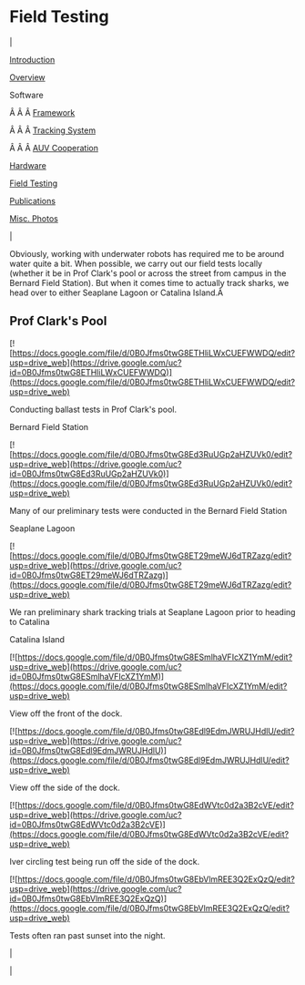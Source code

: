 <head>
<meta name="generator" content="HTML Tidy for Linux (vers 25 March 2009), see www.w3.org">
  <meta http-equiv="Content-Type" content="text/html; charset=us-ascii">

  <title>Field Testing</title>
  <style type="text/css">
a.c13 {background-color:rgb(255,255,255)}
  div.c12 {font-size: 80%; font-style: italic; margin-left: auto; margin-right: auto}
  div.c11 {margin-right:auto;margin-left:auto}
  div.c10 {display:block;text-align:center;margin-right:auto;margin-left:auto}
  div.c9 {font-size: 120%; font-weight: bold}
  div.c8 {display: block; font-size: 80%; font-style: italic; margin-left: auto; margin-right: auto; text-align: center}
  div.c7 {display:block;margin-right:auto;margin-left:auto;text-align:center}
  a.c6 {background-color:rgb(255,255,255);text-align:center}
  div.c5 {font-size: 120%}
  span.c4 {font-size: 120%}
  div.c3 {text-align:left;display:block;margin-right:auto;margin-left:auto}
  div.c2 {font-size: 80%}
  span.c1 {font-size: 80%}
  </style>

</head>

# Field Testing

  

| 

  

[Introduction](https://sites.google.com/site/tayloredwardpeterson/research)

  

[Overview](https://sites.google.com/site/tayloredwardpeterson/research/overview)

  

 Software 

 Â Â Â [Framework](https://sites.google.com/site/tayloredwardpeterson/research/software)  

 Â Â Â [Tracking System](https://sites.google.com/site/tayloredwardpeterson/research/tracking-system)  

Â Â Â [AUV Cooperation](https://sites.google.com/site/tayloredwardpeterson/research/auv-cooperation)  

  

[Hardware](https://sites.google.com/site/tayloredwardpeterson/research/hardware)

  

[Field Testing](https://sites.google.com/site/tayloredwardpeterson/research/field-testing)

  

[Publications](https://sites.google.com/site/tayloredwardpeterson/research/publications)

  

[Misc. Photos](https://sites.google.com/site/tayloredwardpeterson/research/misc)

  

 | 

 Obviously, working with underwater robots has required me to be around water quite a bit. When possible, we carry out our field tests locally (whether it be in Prof Clark's pool or across the street from campus in the Bernard Field Station). But when it comes time to actually track sharks, we head over to either Seaplane Lagoon or Catalina Island.Â 

  

## Prof Clark's Pool

  

[![https://docs.google.com/file/d/0B0Jfms0twG8ETHliLWxCUEFWWDQ/edit?usp=drive_web](https://drive.google.com/uc?id=0B0Jfms0twG8ETHliLWxCUEFWWDQ)](https://docs.google.com/file/d/0B0Jfms0twG8ETHliLWxCUEFWWDQ/edit?usp=drive_web)

 Conducting ballast tests in Prof Clark's pool. 

  

 Bernard Field Station 

  

[![https://docs.google.com/file/d/0B0Jfms0twG8Ed3RuUGp2aHZUVk0/edit?usp=drive_web](https://drive.google.com/uc?id=0B0Jfms0twG8Ed3RuUGp2aHZUVk0)](https://docs.google.com/file/d/0B0Jfms0twG8Ed3RuUGp2aHZUVk0/edit?usp=drive_web)

 Many of our preliminary tests were conducted in the Bernard Field Station 

  

 Seaplane Lagoon 

  

[![https://docs.google.com/file/d/0B0Jfms0twG8ET29meWJ6dTRZazg/edit?usp=drive_web](https://drive.google.com/uc?id=0B0Jfms0twG8ET29meWJ6dTRZazg)](https://docs.google.com/file/d/0B0Jfms0twG8ET29meWJ6dTRZazg/edit?usp=drive_web)

 We ran preliminary shark tracking trials at Seaplane Lagoon prior to heading to Catalina 

  

 Catalina Island 

  

[![https://docs.google.com/file/d/0B0Jfms0twG8ESmlhaVFIcXZ1YmM/edit?usp=drive_web](https://drive.google.com/uc?id=0B0Jfms0twG8ESmlhaVFIcXZ1YmM)](https://docs.google.com/file/d/0B0Jfms0twG8ESmlhaVFIcXZ1YmM/edit?usp=drive_web)

 View off the front of the dock. 

  

[![https://docs.google.com/file/d/0B0Jfms0twG8Edl9EdmJWRUJHdlU/edit?usp=drive_web](https://drive.google.com/uc?id=0B0Jfms0twG8Edl9EdmJWRUJHdlU)](https://docs.google.com/file/d/0B0Jfms0twG8Edl9EdmJWRUJHdlU/edit?usp=drive_web)

 View off the side of the dock. 

  

[![https://docs.google.com/file/d/0B0Jfms0twG8EdWVtc0d2a3B2cVE/edit?usp=drive_web](https://drive.google.com/uc?id=0B0Jfms0twG8EdWVtc0d2a3B2cVE)](https://docs.google.com/file/d/0B0Jfms0twG8EdWVtc0d2a3B2cVE/edit?usp=drive_web)

 Iver circling test being run off the side of the dock. 

  

[![https://docs.google.com/file/d/0B0Jfms0twG8EbVlmREE3Q2ExQzQ/edit?usp=drive_web](https://drive.google.com/uc?id=0B0Jfms0twG8EbVlmREE3Q2ExQzQ)](https://docs.google.com/file/d/0B0Jfms0twG8EbVlmREE3Q2ExQzQ/edit?usp=drive_web)

 Tests often ran past sunset into the night. 
  

  

  

  

  

  

  

 | 
  

 |

  

